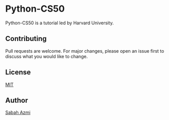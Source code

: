 # Python-CS50

Python-CS50 is a tutorial led by Harvard University.

## Contributing

Pull requests are welcome. For major changes, please open an issue first to discuss what you would like to change.

## License

[MIT](https://choosealicense.com/licenses/mit/)

## Author

[Sabah Azmi](https://linkedin.com/in/sabahazmi)
